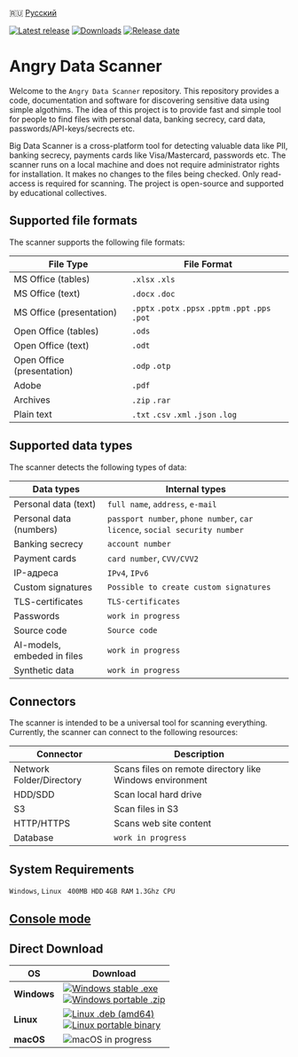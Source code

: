 🇷🇺 [Русский](README.ru.md)

[![Latest release](https://img.shields.io/github/v/release/angryscan/angrydata-app?sort=semver)](https://github.com/angryscan/angrydata-app/releases/latest)
[![Downloads](https://img.shields.io/github/downloads/angryscan/angrydata-app/total.svg)](https://github.com/angryscan/angrydata-app/releases)
[![Release date](https://img.shields.io/github/release-date/angryscan/angrydata-app?label=release%20date&display_date=published_at&color=orange)](https://github.com/angryscan/angrydata-app/releases/latest)

# Angry Data Scanner
Welcome to the `Angry Data Scanner` repository. This repository provides a code, documentation and software for discovering sensitive data using simple algothims. 
The idea of this project is to provide fast and simple tool for people to find files with personal data, banking secrecy, card data, passwords/API-keys/secrects etc.

Big Data Scanner is a cross-platform tool for detecting valuable data like PII, banking secrecy, payments cards like Visa/Mastercard, passwords etc.
The scanner runs on a local machine and does not require administrator rights for installation.
It makes no changes to the files being checked.
Only read-access is required for scanning.
The project is open-source and supported by educational collectives.

## Supported file formats
The scanner supports the following file formats:

| File Type                 | File Format                                          |
|---------------------------|------------------------------------------------------|
| MS Office (tables)        | `.xlsx` `.xls`                                       |
| MS Office (text)          | `.docx` `.doc`                                       |
| MS Office (presentation)  | `.pptx` `.potx` `.ppsx` `.pptm` `.ppt` `.pps` `.pot` |
| Open Office (tables)      | `.ods`                                               |
| Open Office (text)        | `.odt`                                               | 
| Open Office (presentation)| `.odp` `.otp`                                        |
| Adobe                     | `.pdf`                                               |
| Archives                  | `.zip` `.rar`                                        |
| Plain text                | `.txt` `.csv` `.xml` `.json` `.log`                  |

## Supported data types
The scanner detects the following types of data:

| Data types                  | Internal types                                                             |
|-----------------------------|----------------------------------------------------------------------------|
| Personal data (text)        | `full name`, `address`, `e-mail`                                           |
| Personal data (numbers)     | `passport number`, `phone number`, `car licence`, `social security number` |
| Banking secrecy             | `account number`                                                           |
| Payment cards               | `card number`, `CVV/CVV2`                                                  |
| IP-адреса                   | `IPv4`, `IPv6`                                                             |
| Custom signatures           | `Possible to create custom signatures`                                     |
| TLS-certificates            | `TLS-certificates`                                                         |
| Passwords                   | `work in progress`                                                         |
| Source code                 | `Source code`                                                              |
| AI-models, embeded in files | `work in progress`                                                         |
| Synthetic data              | `work in progress`                                                         |

## Connectors
The scanner is intended to be a universal tool for scanning everything. Currently, the scanner can connect to the following resources:

| Connector                | Description                                              |
|--------------------------|----------------------------------------------------------|
| Network Folder/Directory | Scans files on remote directory like Windows environment |
| HDD/SDD                  | Scan local hard drive                                    |
| S3                       | Scan files  in S3                                        |
| HTTP/HTTPS               | Scans web site content                                   |
| Database                 | `work in progress`                                       |

## System Requirements
`Windows`, `Linux `
`400MB HDD` `4GB RAM` `1.3Ghz CPU`

## [Console mode](doc/CONSOLE.md)

## Direct Download

| OS | Download                                                                                                                                                                                                                                                                                                                                                                                                                                                                  |
|---|---------------------------------------------------------------------------------------------------------------------------------------------------------------------------------------------------------------------------------------------------------------------------------------------------------------------------------------------------------------------------------------------------------------------------------------------------------------------------|
| **Windows** | <a href="https://github.com/angryscan/angrydata-app/releases/latest/download/big-data-scanner.exe"><img src="https://img.shields.io/badge/Setup-x64-0078D6?style=for-the-badge&logo=windows" alt="Windows stable .exe"></a><br/> <a href="https://github.com/angryscan/angrydata-app/releases/latest/download/big-data-scanner-1.2.1-windows-amd64.zip"><img src="https://img.shields.io/badge/portable-x64-0078D6?style=for-the-badge&logo=windows" alt="Windows portable .zip"></a> |
| **Linux** | <a href="https://github.com/angryscan/angrydata-app/releases/latest/download/big-data-scanner_1.2.1_amd64.deb"><img src="https://img.shields.io/badge/DEB-X64-A81D33?style=for-the-badge&logo=debian" alt="Linux .deb (amd64)"></a><br/> <a href="https://github.com/angryscan/angrydata-app/releases/latest/download/big-data-scanner-1.2.1-linux-amd64.tar.gz"><img src="https://img.shields.io/badge/portable-x64-333?style=for-the-badge&logo=linux" alt="Linux portable binary"></a>                        |
| **macOS** | <img src="https://img.shields.io/badge/macOS-in%20progress-000000?style=for-the-badge&logo=apple" alt="macOS in progress">                                                                                                                                                                                                                                                                                                                                                |

